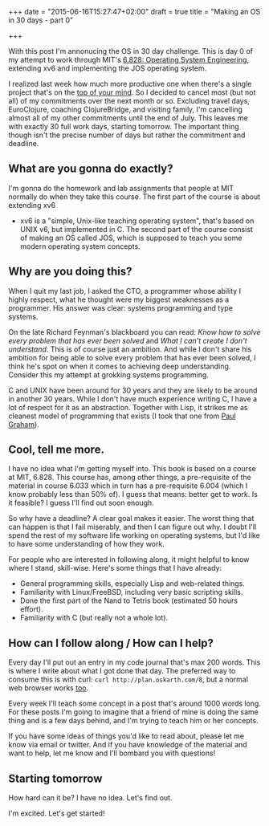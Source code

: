 +++
date = "2015-06-16T15:27:47+02:00"
draft = true
title = "Making an OS in 30 days - part 0"

+++

With this post I'm annonucing the OS in 30 day challenge. This is day 0 of my attempt to work through MIT's [6.828: Operating System Engineering](http://pdos.csail.mit.edu/6.828/2014/index.html), extending xv6 and implementing the JOS operating system.

<!--more-->

I realized last week how much more productive one when there's a single project
that's on the [top of your mind](http://www.paulgraham.com/top.html). So I
decided to cancel most (but not all) of my commitments over the next month or
so. Excluding travel days, EuroClojure, coaching ClojureBridge, and visiting
family, I'm cancelling almost all of my other commitments until the end of July.
This leaves me with exactly 30 full work days, starting tomorrow. The important
thing though isn't the precise number of days but rather the commitment and
deadline.

## What are you gonna do exactly?

I'm gonna do the homework and lab assignments that people at MIT normally do
when they take this course. The first part of the course is about extending xv6
- xv6 is a "simple, Unix-like teaching operating system", that's based on UNIX
v6, but implemented in C. The second part of the course consist of making an OS
called JOS, which is supposed to teach you some modern operating system
concepts.

## Why are you doing this?

When I quit my last job, I asked the CTO, a programmer whose ability I highly
respect, what he thought were my biggest weaknesses as a programmer. His answer
was clear: systems programming and type systems.

On the late Richard Feynman's blackboard you can read: *Know how to solve every
problem that has ever been solved* and *What I can't create I don't understand*.
This is of course just an ambition. And while I don't share his ambition for
being able to solve every problem that has ever been solved, I think he's spot
on when it comes to achieving deep understanding. Consider this my attempt at
grokking systems programming.

C and UNIX have been around for 30 years and they are likely to be around in
another 30 years. While I don't have much experience writing C, I have a lot of
respect for it as an abstraction. Together with Lisp, it strikes me as cleanest
model of programming that exists (I took that one from [Paul
Graham](http://www.paulgraham.com/rootsoflisp.html)).

## Cool, tell me more.

I have no idea what I'm getting myself into. This book is based on a course at
MIT, 6.828. This course has, among other things, a pre-requisite of the material
in course 6.033 which in turn has a pre-requisite 6.004 (which I know probably
less than 50% of). I guess that means: better get to work. Is it feasible? I
guess I'll find out soon enough.

So why have a deadline? A clear goal makes it easier. The worst thing that can
happen is that I fail miserably, and then I can figure out why. I doubt I'll
spend the rest of my software life working on operating systems, but I'd like to
have some understanding of how they work.

For people who are interested in following along, it might helpful to know where
I stand, skill-wise. Here's some things that I have already:

- General programming skills, especially Lisp and web-related things.
- Familiarity with Linux/FreeBSD, including very basic scripting skills.
- Done the first part of the Nand to Tetris book (estimated 50 hours effort).
- Familiarity with C (but really not a whole lot).

## How can I follow along / How can I help?

Every day I'll put out an entry in my code journal that's max 200 words. This is
where I write about what I got done that day. The preferred way to consume this
is with curl: `curl http://plan.oskarth.com/8`, but a normal web browser works
[too](http://plan.oskarth.com/8).

Every week I'll teach some concept in a post that's around 1000 words long. For
these posts I'm going to imagine that a friend of mine is doing the same thing
and is a few days behind, and I'm trying to teach him or her concepts.

If you have some ideas of things you'd like to read about, please let me know
via email or twitter. And if you have knowledge of the material and want to
help, let me know and I'll bombard you with questions!

## Starting tomorrow

How hard can it be? I have no idea. Let's find out.

I'm excited. Let's get started!
